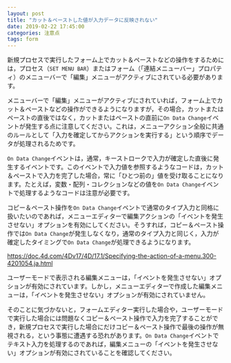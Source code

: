 ```yaml
---
layout: post
title: "カット＆ペーストした値が入力データに反映されない"
date: 2019-02-22 17:45:00
categories: 注意点
tags: form
---
```


新規プロセスで実行したフォーム上でカット＆ペーストなどの操作をするためには，プロセス（``SET MENU BAR``）またはフォーム（「連結メニューバー」プロパティ）のメニューバーで「編集」メニューがアクティブにされている必要があります。

メニューバーで「編集」メニューがアクティブにされていれば，フォーム上でカット＆ペーストなどの操作ができるようになりますが，その場合，カットまたはペーストの直後ではなく，カットまたはペーストの直前に``On Data Change``イベントが発生する点に注意してください。これは，メニューアクション全般に共通のルールとして「入力を確定してからアクションを実行する」という順序でデータが処理されるためです。

``On Data Change``イベントは，通常，キーストロークで入力が確定した直後に発生するイベントです。このイベントで入力値を参照するようなコードは，カット＆ペーストで入力を完了した場合，常に「ひとつ前の」値を受け取ることになります。たとえば，変数・配列・コレクションなどの値を``On Data Change``イベントで処理するようなコードは注意が必要です。

コピー＆ペースト操作を``On Data Change``イベントで通常のタイプ入力と同格に扱いたいのであれば，メニューエディターで編集アクションの「イベントを発生させない」オプションを有効にしてください。そうすれば，コピー＆ペースト操作では``On Data Change``が発生しなくなり，通常のタイプ入力と同じく，入力が確定したタイミングで``On Data Change``が処理できるようになります。

https://doc.4d.com/4Dv17/4D/17.1/Specifying-the-action-of-a-menu.300-4201054.ja.html

ユーザーモードで表示される編集メニューは，「イベントを発生させない」オプションが有効にされています。しかし，メニューエディターで作成した編集メニューは，「イベントを発生させない」オプションが有効にされていません。

そのことに気づかないと，フォームエディター実行した場合や，ユーザーモードで実行した場合には問題なくコピー＆ペースト操作で入力を完了することができ，新規プロセスで実行した場合にだけコピー＆ペースト操作で最後の操作が無視される，という事態に遭遇する恐れがあります。``On Data Change``イベントでテキスト入力を処理するのであれば，編集メニューの「イベントを発生させない」オプションが有効にされていることを確認してください。
